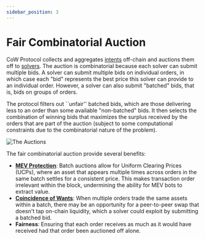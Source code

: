 ```yaml
---
sidebar_position: 3
---
```


# Fair Combinatorial Auction

CoW Protocol collects and aggregates [intents](./intents) off-chain and auctions them off to [solvers](./solvers). The auction is combinatorial because each solver can submit multiple bids. A solver can submit multiple bids on individual orders, in which case each "bid" represents the best price this solver can provide to an individual order. However, a solver can also submit "batched" bids, that is, bids on groups of orders. 

The protocol filters out ``unfair'' batched bids, which are those delivering less to an order than some available "non-batched" bids. It then selects the combination of winning bids that maximizes the surplus received by the orders that are part of the auction (subject to some computational constraints due to the combinatorial nature of the problem).

![The Auctions](/img/concepts/batch-auctions.png)

The fair combinatorial auction provide several benefits:

- [**MEV Protection**](../benefits/mev-protection): Batch auctions allow for Uniform Clearing Prices (UCPs), where an asset that appears multiple times across orders in the same batch settles for a consistent price.
  This makes transaction order irrelevant within the block, undermining the ability for MEV bots to extract value.
- **[Coincidence of Wants](../how-it-works/coincidence-of-wants)**: When multiple orders trade the same assets within a batch, there may be an opportunity for a peer-to-peer swap that doesn't tap on-chain liquidity, which a solver could exploit by submitting a batched bid.
- **Fairness**: Ensuring that each order receives as much as it would have received had that order been auctioned off alone.
